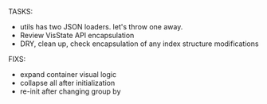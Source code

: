 TASKS:
- utils has two JSON loaders. let's throw one away.
- Review VisState API encapsulation
- DRY, clean up, check encapsulation of any index structure modifications


FIXS:
- expand container visual logic
- collapse all after initialization
- re-init after changing group by